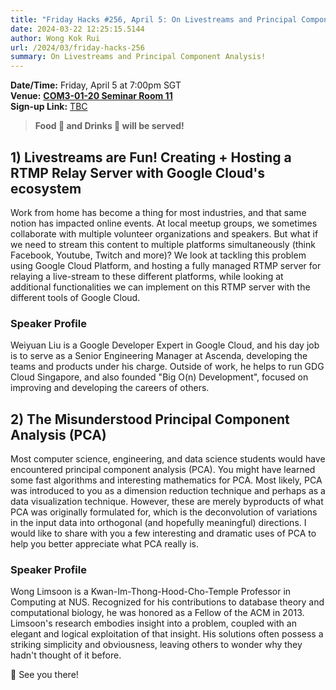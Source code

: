 ```yaml
---
title: "Friday Hacks #256, April 5: On Livestreams and Principal Component Analysis"
date: 2024-03-22 12:25:15.5144
author: Wong Kok Rui
url: /2024/03/friday-hacks-256
summary: On Livestreams and Principal Component Analysis!
---
```


**Date/Time:** Friday, April 5 at 7:00pm SGT<br />
**Venue:** [**COM3-01-20 Seminar Room 11**](https://maps.app.goo.gl/ZLYgaKX8dL4uJjFc7)<br />
**Sign-up Link:** [TBC]()<br />

> **Food 🍕 and Drinks 🧋 will be served!**

<!-- <img src="/img/2024/fh/256-1.jpg" alt="Friday Hacks #256 Poster 1" /><br />
<img src="/img/2024/fh/256-2.jpg" alt="Friday Hacks #256 Poster 2" /><br /> -->

## 1) Livestreams are Fun! Creating + Hosting a RTMP Relay Server with Google Cloud's ecosystem

Work from home has become a thing for most industries, and that same notion has impacted online events. At local meetup groups, we sometimes collaborate with multiple volunteer organizations and speakers. But what if we need to stream this content to multiple platforms simultaneously (think Facebook, Youtube, Twitch and more)? We look at tackling this problem using Google Cloud Platform, and hosting a fully managed RTMP server for relaying a live-stream to these different platforms, while looking at additional functionalities we can implement on this RTMP server with the different tools of Google Cloud.

### Speaker Profile

Weiyuan Liu is a Google Developer Expert in Google Cloud, and his day job is to serve as a Senior Engineering Manager at Ascenda, developing the teams and products under his charge. Outside of work, he helps to run GDG Cloud Singapore, and also founded "Big O(n) Development", focused on improving and developing the careers of others.

## 2) The Misunderstood Principal Component Analysis (PCA)

Most computer science, engineering, and data science students would have encountered principal component analysis (PCA). You might have learned some fast algorithms and interesting mathematics for PCA. Most likely, PCA was introduced to you as a dimension reduction technique and perhaps as a data visualization technique.  However, these are merely byproducts of what PCA was originally formulated for, which is the deconvolution of variations in the input data into orthogonal (and hopefully meaningful) directions. I would like to share with you a few interesting and dramatic uses of PCA to help you better appreciate what PCA really is.

### Speaker Profile

Wong Limsoon is a Kwan-Im-Thong-Hood-Cho-Temple Professor in Computing at NUS. Recognized for his contributions to database theory and computational biology, he was honored as a Fellow of the ACM in 2013. Limsoon's research embodies insight into a problem, coupled with an elegant and logical exploitation of that insight. His solutions often possess a striking simplicity and obviousness, leaving others to wonder why they hadn't thought of it before.

👋 See you there!

